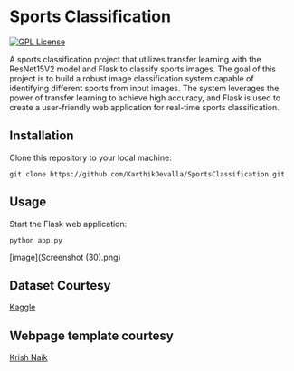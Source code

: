 # Sports Classification

[![GPL License](https://img.shields.io/badge/license-GPL-blue.svg)](https://www.gnu.org/licenses/gpl-3.0.html)

A sports classification project that utilizes transfer learning with the ResNet15V2 model and Flask to classify sports images. The goal of this project is to build a robust image classification system capable of identifying different sports from input images. The system leverages the power of transfer learning to achieve high accuracy, and Flask is used to create a user-friendly web application for real-time sports classification.


## Installation

Clone this repository to your local machine:

```shell
git clone https://github.com/KarthikDevalla/SportsClassification.git
```

## Usage

Start the Flask web application:

```shell
python app.py
```
[image](Screenshot (30).png)
## Dataset Courtesy
[Kaggle](https://www.kaggle.com/datasets/gpiosenka/sports-classification)

## Webpage template courtesy
[Krish Naik](https://github.com/krishnaik06)

